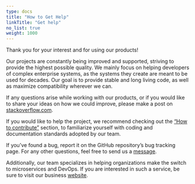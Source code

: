 ```yaml
---
type: docs
title: "How to Get Help"
linkTitle: "Get help" 
no_list: true
weight: 1000
---
```


Thank you for your interest and for using our products!

Our projects are constantly being improved and supported, striving to provide the highest possible quality. We mainly focus on helping developers of complex enterprise systems, as the systems they create are meant to be used for decades. Our goal is to provide stable and long living code, as well as maximize compatibility wherever we can.

If any questions arise while working with our products, or if you would like to share your ideas on how we could improve, please make a post on [stackoverflow.com](https://stackoverflow.com/questions/tagged/pipservice).

If you would like to help the project, we recommend checking out the [“How to contribute”](../contribute) section, to familiarize yourself with coding and documentation standards adopted by our team.

If you’ve found a bug, report it on the GitHub repository’s bug tracking page. For any other questions, feel free to send us a [message](https://www.pipservices.org/community/contact-us).

Additionally, our team specializes in helping organizations make the switch to microservices and DevOps. If you are interested in such a service, be sure to visit our business [website](http://www.entinco.com/).
